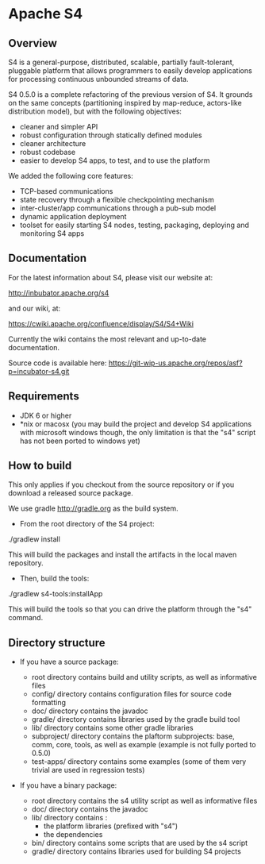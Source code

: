 Apache S4
=========

Overview
--------
S4 is a general-purpose, distributed, scalable, partially fault-tolerant, pluggable 
platform that allows programmers to easily develop applications for processing continuous 
unbounded streams of data.

S4 0.5.0 is a complete refactoring of the previous version of S4. It grounds on the same 
concepts (partitioning inspired by map-reduce, actors-like distribution model), 
but with the following objectives:

- cleaner and simpler API
- robust configuration through statically defined modules
- cleaner architecture
- robust codebase
- easier to develop S4 apps, to test, and to use the platform

We added the following core features:

- TCP-based communications
- state recovery through a flexible checkpointing mechanism
- inter-cluster/app communications through a pub-sub model
- dynamic application deployment
- toolset for easily starting S4 nodes, testing, packaging, deploying and monitoring S4 apps 


Documentation
-------------

For the latest information about S4, please visit our website at:

   http://inbubator.apache.org/s4

and our wiki, at:

   https://cwiki.apache.org/confluence/display/S4/S4+Wiki

Currently the wiki contains the most relevant and up-to-date documentation.

Source code is available here: https://git-wip-us.apache.org/repos/asf?p=incubator-s4.git


Requirements
------------
* JDK 6 or higher
* *nix or macosx (you may build the project and develop S4 applications with 
microsoft windows though, the only limitation is that the "s4" script has not 
been ported to windows yet)


How to build
------------
This only applies if you checkout from the source repository or if you download a 
released source package.


We use gradle http://gradle.org as the build system.

* From the root directory of the S4 project:

./gradlew install

This will build the packages and install the artifacts in the local maven repository.

* Then, build the tools:

./gradlew s4-tools:installApp

This will build the tools so that you can drive the platform through the "s4" command.


Directory structure
-------------------
* If you have a  source package:
	- root directory contains build and utility scripts, as well as informative files
	- config/ directory contains configuration files for source code formatting
	- doc/ directory contains the javadoc
	- gradle/ directory contains libraries used by the gradle build tool
	- lib/ directory contains some other gradle libraries 
	- subproject/ directory contains the plaftorm subprojects: base, comm, core, tools, 
	as well as example (example is not fully ported to 0.5.0)
	- test-apps/ directory contains some examples (some of them very trivial are used 
	in regression tests)



* If you have a binary package:
	- root directory contains the s4 utility script as well as informative files
	- doc/ directory contains the javadoc
	- lib/ directory contains :
		* the platform libraries (prefixed with "s4")
		* the dependencies
	- bin/ directory contains some scripts that are used by the s4 script
	- gradle/ directory contains libraries used for building S4 projects



